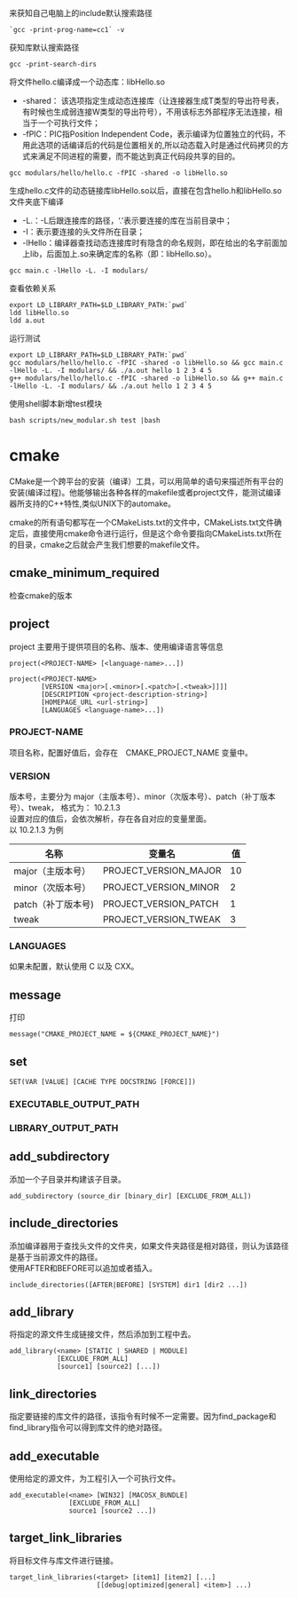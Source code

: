 来获知自己电脑上的include默认搜索路径  

```
`gcc -print-prog-name=cc1` -v
```

获知库默认搜索路径  

```
gcc -print-search-dirs
```

将文件hello.c编译成一个动态库：libHello.so

* -shared： 该选项指定生成动态连接库（让连接器生成T类型的导出符号表，有时候也生成弱连接W类型的导出符号），不用该标志外部程序无法连接，相当于一个可执行文件；
* -fPIC：PIC指Position Independent Code，表示编译为位置独立的代码，不用此选项的话编译后的代码是位置相关的,所以动态载入时是通过代码拷贝的方式来满足不同进程的需要，而不能达到真正代码段共享的目的。

```
gcc modulars/hello/hello.c -fPIC -shared -o libHello.so
```

生成hello.c文件的动态链接库libHello.so以后，直接在包含hello.h和libHello.so文件夹底下编译  

* -L.：-L后跟连接库的路径，‘.’表示要连接的库在当前目录中；
* -I：表示要连接的头文件所在目录；
* -lHello：编译器查找动态连接库时有隐含的命名规则，即在给出的名字前面加上lib，后面加上.so来确定库的名称（即：libHello.so）。

```
gcc main.c -lHello -L. -I modulars/
```

查看依赖关系  

```
export LD_LIBRARY_PATH=$LD_LIBRARY_PATH:`pwd`  
ldd libHello.so
ldd a.out
```

运行测试  

```
export LD_LIBRARY_PATH=$LD_LIBRARY_PATH:`pwd`
gcc modulars/hello/hello.c -fPIC -shared -o libHello.so && gcc main.c -lHello -L. -I modulars/ && ./a.out hello 1 2 3 4 5
g++ modulars/hello/hello.c -fPIC -shared -o libHello.so && g++ main.c -lHello -L. -I modulars/ && ./a.out hello 1 2 3 4 5
```

使用shell脚本新增test模块  

```
bash scripts/new_modular.sh test |bash
```
# cmake

CMake是一个跨平台的安装（编译）工具，可以用简单的语句来描述所有平台的安装(编译过程)。他能够输出各种各样的makefile或者project文件，能测试编译器所支持的C++特性,类似UNIX下的automake。  

cmake的所有语句都写在一个CMakeLists.txt的文件中，CMakeLists.txt文件确定后，直接使用cmake命令进行运行，但是这个命令要指向CMakeLists.txt所在的目录，cmake之后就会产生我们想要的makefile文件。  

## cmake_minimum_required

检查cmake的版本  

## project

project 主要用于提供项目的名称、版本、使用编译语言等信息

```
project(<PROJECT-NAME> [<language-name>...])

project(<PROJECT-NAME>
        [VERSION <major>[.<minor>[.<patch>[.<tweak>]]]]
        [DESCRIPTION <project-description-string>]
        [HOMEPAGE_URL <url-string>]
        [LANGUAGES <language-name>...])
```

### PROJECT-NAME

项目名称，配置好值后，会存在　CMAKE_PROJECT_NAME 变量中。  

### VERSION

版本号，主要分为 major（主版本号）、minor（次版本号）、patch（补丁版本号）、tweak， 格式为： 10.2.1.3  
设置对应的值后，会依次解析，存在各自对应的变量里面。  
以 10.2.1.3 为例  

|名称                         |变量名	               |值|
|-----------------------------|------------------------|--|
|major（主版本号）            |PROJECT_VERSION_MAJOR   |10|
|minor（次版本号）            |PROJECT_VERSION_MINOR   |2 |
|patch（补丁版本号)           |PROJECT_VERSION_PATCH   |1 |
|tweak                        |PROJECT_VERSION_TWEAK   |3 |

### LANGUAGES

如果未配置，默认使用 C 以及 CXX。  

## message

打印

```
message("CMAKE_PROJECT_NAME = ${CMAKE_PROJECT_NAME}")
```

## set

```
SET(VAR [VALUE] [CACHE TYPE DOCSTRING [FORCE]]) 
``` 
### EXECUTABLE_OUTPUT_PATH

### LIBRARY_OUTPUT_PATH

## add_subdirectory

添加一个子目录并构建该子目录。  

```
add_subdirectory (source_dir [binary_dir] [EXCLUDE_FROM_ALL])
```

## include_directories

添加编译器用于查找头文件的文件夹，如果文件夹路径是相对路径，则认为该路径是基于当前源文件的路径。  
使用AFTER和BEFORE可以追加或者插入。  

```
include_directories([AFTER|BEFORE] [SYSTEM] dir1 [dir2 ...])
```

## add_library

将指定的源文件生成链接文件，然后添加到工程中去。  

```
add_library(<name> [STATIC | SHARED | MODULE]
            [EXCLUDE_FROM_ALL]
            [source1] [source2] [...])
```

## link_directories

指定要链接的库文件的路径，该指令有时候不一定需要。因为find_package和find_library指令可以得到库文件的绝对路径。  

## add_executable

使用给定的源文件，为工程引入一个可执行文件。  

```
add_executable(<name> [WIN32] [MACOSX_BUNDLE]
               [EXCLUDE_FROM_ALL]
               source1 [source2 ...])
```

## target_link_libraries

将目标文件与库文件进行链接。  

```
target_link_libraries(<target> [item1] [item2] [...]
                      [[debug|optimized|general] <item>] ...)
```


